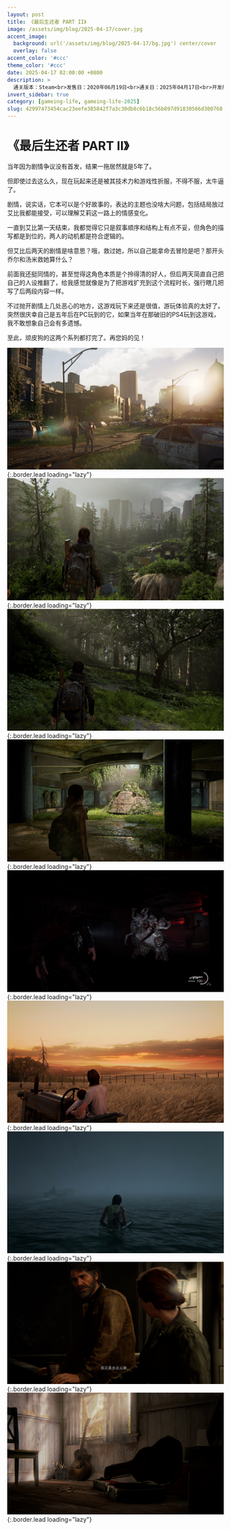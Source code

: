 ```yaml
---
layout: post
title: 《最后生还者 PART II》
image: /assets/img/blog/2025-04-17/cover.jpg
accent_image: 
  background: url('/assets/img/blog/2025-04-17/bg.jpg') center/cover
  overlay: false
accent_color: '#ccc'
theme_color: '#ccc'
date: 2025-04-17 02:00:00 +0800
description: >
  通关版本：Steam<br>发售日：2020年06月19日<br>通关日：2025年04月17日<br>开发商：Naughty Dog<br>发行商：SIE
invert_sidebar: true
category: [gameing-life, gameing-life-2025]
slug: 42997473454cac23eefe385842f7a3c30db8c6b18c56b897d91830566d300768
---
```


# 《最后生还者 PART II》

当年因为剧情争议没有首发，结果一拖居然就是5年了。

但即使过去这么久，现在玩起来还是被其技术力和游戏性折服，不得不服，太牛逼了。

剧情，说实话，它本可以是个好故事的，表达的主题也没啥大问题，包括结局放过艾比我都能接受，可以理解艾莉这一路上的情感变化。

一直到艾比第一天结束，我都觉得它只是叙事顺序和结构上有点不妥，但角色的描写都是到位的，两人的动机都是符合逻辑的。

但艾比后两天的剧情是啥意思？哦，救过她，所以自己能拿命去冒险是吧？那开头乔尔和汤米救她算什么？

前面我还挺同情的，甚至觉得这角色本质是个拎得清的好人，但后两天简直自己把自己的人设推翻了，给我感觉就像是为了把游戏扩充到这个流程时长，强行瞎几把写了后两段内容一样。

不过抛开剧情上几处恶心的地方，这游戏玩下来还是很值，游玩体验真的太好了。突然很庆幸自己是五年后在PC玩到的它，如果当年在那破旧的PS4玩到这游戏，我不敢想象自己会有多遗憾。

至此，顽皮狗的这两个系列都打完了。再您妈的见！

![](/assets/img/blog/2025-04-17/1.jpg){:.border.lead loading="lazy"}
![](/assets/img/blog/2025-04-17/2.jpg){:.border.lead loading="lazy"}
![](/assets/img/blog/2025-04-17/3.jpg){:.border.lead loading="lazy"}
![](/assets/img/blog/2025-04-17/4.jpg){:.border.lead loading="lazy"}
![](/assets/img/blog/2025-04-17/5.jpg){:.border.lead loading="lazy"}
![](/assets/img/blog/2025-04-17/6.jpg){:.border.lead loading="lazy"}
![](/assets/img/blog/2025-04-17/7.jpg){:.border.lead loading="lazy"}
![](/assets/img/blog/2025-04-17/8.jpg){:.border.lead loading="lazy"}
![](/assets/img/blog/2025-04-17/9.jpg){:.border.lead loading="lazy"}
